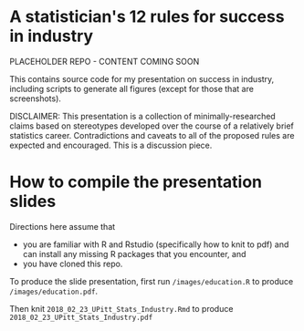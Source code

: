 # A statistician's 12 rules for success in industry

PLACEHOLDER REPO - CONTENT COMING SOON

This contains source code for my presentation on success in industry, including scripts to generate all figures (except for those that are screenshots).

DISCLAIMER: This presentation is a collection of minimally-researched claims based on stereotypes developed over the course of a relatively brief statistics career. Contradictions and caveats to all of the proposed rules are expected and encouraged. This is a discussion piece.

# How to compile the presentation slides

Directions here assume that

- you are familiar with R and Rstudio (specifically how to knit to pdf) and can install any missing R packages that you encounter, and
- you have cloned this repo.

To produce the slide presentation, first run `/images/education.R` to produce `/images/education.pdf`.

Then knit `2018_02_23_UPitt_Stats_Industry.Rmd` to produce `2018_02_23_UPitt_Stats_Industry.pdf`
